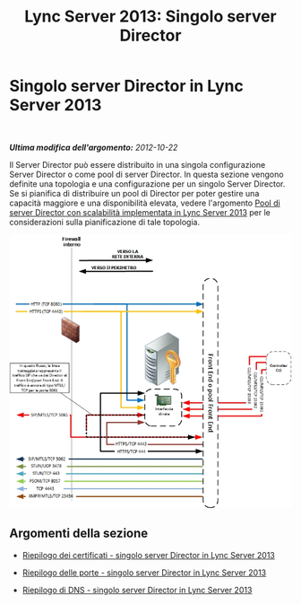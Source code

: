 ﻿---
title: 'Lync Server 2013: Singolo server Director'
TOCTitle: Singolo server Director
ms:assetid: 2a4821aa-f15f-49b8-beec-0b08676497e7
ms:mtpsurl: https://technet.microsoft.com/it-it/library/JJ204763(v=OCS.15)
ms:contentKeyID: 49300012
ms.date: 08/24/2015
mtps_version: v=OCS.15
ms.translationtype: HT
---

# Singolo server Director in Lync Server 2013

 

_**Ultima modifica dell'argomento:** 2012-10-22_

Il Server Director può essere distribuito in una singola configurazione Server Director o come pool di server Director. In questa sezione vengono definite una topologia e una configurazione per un singolo Server Director. Se si pianifica di distribuire un pool di Director per poter gestire una capacità maggiore e una disponibilità elevata, vedere l'argomento [Pool di server Director con scalabilità implementata in Lync Server 2013](lync-server-2013-scaled-director-pool.md) per le considerazioni sulla pianificazione di tale topologia.

![Singolo server Director Lync Server](images/JJ204763.092967f2-3ad8-419b-9a7f-9714f4ebf8a3(OCS.15).jpg "Singolo server Director Lync Server")

## Argomenti della sezione

  - [Riepilogo dei certificati - singolo server Director in Lync Server 2013](lync-server-2013-certificate-summary-single-director.md)

  - [Riepilogo delle porte - singolo server Director in Lync Server 2013](lync-server-2013-port-summary-single-director.md)

  - [Riepilogo di DNS - singolo server Director in Lync Server 2013](lync-server-2013-dns-summary-single-director.md)

